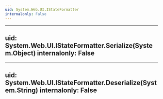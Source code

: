 ```yaml
---
uid: System.Web.UI.IStateFormatter
internalonly: False
---
```


---
uid: System.Web.UI.IStateFormatter.Serialize(System.Object)
internalonly: False
---

---
uid: System.Web.UI.IStateFormatter.Deserialize(System.String)
internalonly: False
---
